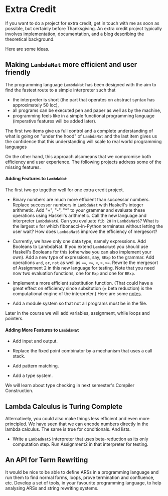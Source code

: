 # Extra Credit

If you want to do a project for extra credit, get in touch with me as soon as possible, but certainly before Thanksgiving. An extra credit project typically involves implementation, documentation, and a blog describing the theoretical background. 

Here are some ideas.

## Making `LambdaNat` more efficient and user friendly

The programming language `LambdaNat` has been designed with the aim to find the fastest route to a simple interpreter such that

- the interpreter is short (the part that operates on abstract syntax has approximately 50 loc),
- all programs can be executed pen and paper as well as by the machine,
- programming feels like in a simple functional programming language (imperative features will be added later).

The first two items give us full control and a complete understanding of what is going on "under the hood" of `LambdaNat` and the last item gives us the confidence that this understanding will scale to real world programming languages

On the other hand, this approach alsomeans that we compromise both efficiency and user experience. The following projects address some of the missing features.

#### Adding Features to `LambdaNat`

The first two go together well for one extra credit project.

- Binary numbers are much more efficient than successor numbers. Replace successor numbers in `LambdaNat` with Haskell's integer arithmetic. Add "+", "-", "*" to your grammar and evaluate these operations using Haskell's arithmetic. Call the new language and interpreter `LambdaNat6`. Can you evaluate `fib 20` in `LambdaNat6`? What is the largest `n` for which fibonacci-in-Python terminates without letting the user wait? How does `LambdaNat6` improve the efficiency of mergesort? 

- Currently, we have only one data type, namely expressions. Add Booleans to LambdaNat. If you extend `LambdaNat6` you should use Haskell's Booleans for this (otherwise you can also implement your own). Add a new type of expressions, say, `BExp` to the grammar. Add operations `and`, `or`, `not` as well as `==`, `<=`, `<`, `>`, `>=`. Rewrite the mergesort of Assignment 2 in this new language for testing. Note that you need now two evaluation functions, one for `Exp` and one for `BExp`.

- Implement a more efficient substitution function. (That could have a great effect on efficiency since subsitution (= beta reduction) is the computational engine of the interpreter.) Here are some [notes](https://hackmd.io/@alexhkurz/SyoTUBxoP).

- Add a module system so that not all programs must be in the file.

Later in the course we will add variables, assignment, while loops and pointers.

#### Adding More Features to `LambdaNat`


- Add input and output.

- Replace the fixed point combinator by a mechanism that uses a call stack. 

- Add pattern matching.

- Add a type system.

We will learn about type checking in next semester's Compiler Construction.

## Lambda Calculus is Turing Complete

Alternatively, you could also make things less efficient and even more principled. We have seen that we can encode numbers directly in the lambda calculus. The same is true for conditionals. And lists. 

- Write a `LambadNat5` interpreter that uses beta-reduction as its only computation step. Run Assignment2 in that interpreter for testing.

## An API for Term Rewriting

It would be nice to be able to define ARSs in a programming language and run them to find normal forms, loops, prove termination and confluence, etc. Develop a set of tools, in your favourite programming language, to help analysing ARSs and string rewriting systems. 

